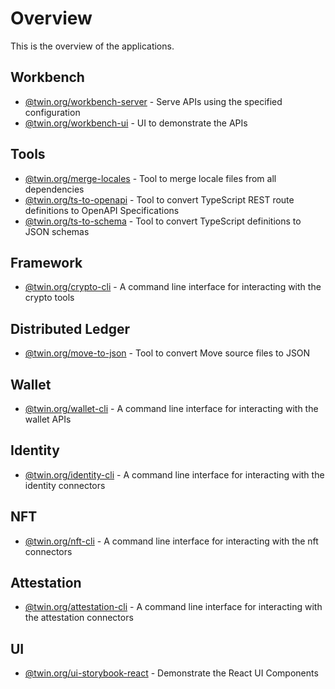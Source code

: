 # Overview

This is the overview of the applications.

## Workbench

- [@twin.org/workbench-server](pkgs/workbench/apps/workbench-server/index.md) - Serve APIs using the specified configuration
- [@twin.org/workbench-ui](pkgs/workbench/apps/workbench-ui/index.md) - UI to demonstrate the APIs

## Tools

- [@twin.org/merge-locales](pkgs/tools/apps/merge-locales/index.md) - Tool to merge locale files from all dependencies
- [@twin.org/ts-to-openapi](pkgs/tools/apps/ts-to-openapi/index.md) - Tool to convert TypeScript REST route definitions to OpenAPI Specifications
- [@twin.org/ts-to-schema](pkgs/tools/apps/ts-to-schema/index.md) - Tool to convert TypeScript definitions to JSON schemas

## Framework

- [@twin.org/crypto-cli](pkgs/framework/apps/crypto-cli/index.md) - A command line interface for interacting with the crypto tools

## Distributed Ledger

- [@twin.org/move-to-json](pkgs/dlt/apps/move-to-json/index.md) - Tool to convert Move source files to JSON

## Wallet

- [@twin.org/wallet-cli](pkgs/wallet/apps/wallet-cli/index.md) - A command line interface for interacting with the wallet APIs

## Identity

- [@twin.org/identity-cli](pkgs/identity/apps/identity-cli/index.md) - A command line interface for interacting with the identity connectors

## NFT

- [@twin.org/nft-cli](pkgs/nft/apps/nft-cli/index.md) - A command line interface for interacting with the nft connectors

## Attestation

- [@twin.org/attestation-cli](pkgs/attestation/apps/attestation-cli/index.md) - A command line interface for interacting with the attestation connectors

## UI

- [@twin.org/ui-storybook-react](pkgs/ui/apps/ui-storybook-react/index.md) - Demonstrate the React UI Components
